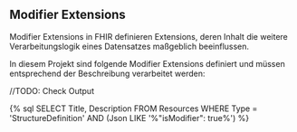 ## Modifier Extensions

Modifier Extensions in FHIR definieren Extensions, deren Inhalt die weitere Verarbeitungslogik eines Datensatzes maßgeblich beeinflussen.

In diesem Projekt sind folgende Modifier Extensions definiert und müssen entsprechend der Beschreibung verarbeitet werden:

//TODO: Check Output

{% sql
SELECT Title, Description
FROM Resources
WHERE Type = 'StructureDefinition'
  AND (Json LIKE '%"isModifier": true%')
%}

